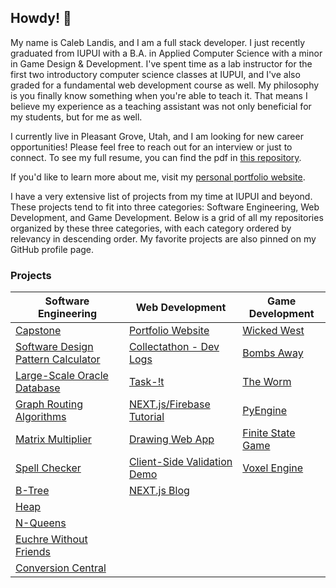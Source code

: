 ## Howdy! 👋
My name is Caleb Landis, and I am a full stack developer. I just recently graduated from IUPUI with a B.A. in Applied Computer Science with a minor in Game Design & Development. I've spent time as a lab instructor for the first two introductory computer science classes at IUPUI, and I've also graded for a fundamental web development course as well. My philosophy is you finally know something when you're able to teach it. That means I believe my experience as a teaching assistant was not only beneficial for my students, but for me as well.

I currently live in Pleasant Grove, Utah, and I am looking for new career opportunities! Please feel free to reach out for an interview or just to connect. To see my full resume, you can find the pdf in [this repository](./CalebLandisResume.pdf).

If you'd like to learn more about me, visit my [personal portfolio website](https://portfolio-caleb765landis.vercel.app/).

I have a very extensive list of projects from my time at IUPUI and beyond. These projects tend to fit into three categories: Software Engineering, Web Development, and Game Development. Below is a grid of all my repositories organized by these three categories, with each category ordered by relevancy in descending order. My favorite projects are also pinned on my GitHub profile page.

### Projects
| Software Engineering | Web Development | Game Development |
|---|---|---|
| [Capstone](https://github.com/caleb765landis/Capstone) | [Portfolio Website](https://github.com/caleb765landis/Portfolio) | [Wicked West](https://github.com/caleb765landis/Wicked-West) |
| [Software Design Pattern Calculator](https://github.com/caleb765landis/Software-Design-Pattern-Calculator) | [Collectathon - Dev Logs](https://github.com/caleb765landis/Collectathon-Dev-Logs) | [Bombs Away](https://github.com/caleb765landis/Bombs-Away) |
| [Large-Scale Oracle Database](https://github.com/caleb765landis/Large-Scale-Database) | [Task-!t](https://github.com/caleb765landis/Task-It) | [The Worm](https://github.com/caleb765landis/The-Worm) |
| [Graph Routing Algorithms](https://github.com/caleb765landis/Graph-Routing-Algorithms) | [NEXT.js/Firebase Tutorial](https://github.com/caleb765landis/next-firebase-tutorial) | [PyEngine](https://github.com/caleb765landis/PyEngine) |
| [Matrix Multiplier](https://github.com/caleb765landis/Matrix-Multiplier) | [Drawing Web App](https://github.com/caleb765landis/Drawing-Web-App) | [Finite State Game](https://github.com/caleb765landis/Finite-State-Game) |
| [Spell Checker](https://github.com/caleb765landis/Spell-Checker) | [Client-Side Validation Demo](https://github.com/caleb765landis/Client-Side-Validation-Demo) | [Voxel Engine](https://github.com/caleb765landis/Voxel-Engine) |
| [B-Tree](https://github.com/caleb765landis/B-Tree) | [NEXT.js Blog](https://github.com/caleb765landis/nextjs-blog) |  |
| [Heap](https://github.com/caleb765landis/Heap) |  |  |
| [N-Queens](https://github.com/caleb765landis/N-Queens) |  |  |
| [Euchre Without Friends](https://github.com/caleb765landis/Euchre-Without-Friends) |  |  |
| [Conversion Central](https://github.com/caleb765landis/Conversion-Central) |  |  |


<!--
**caleb765landis/caleb765landis** is a ✨ _special_ ✨ repository because its `README.md` (this file) appears on your GitHub profile.

Here are some ideas to get you started:

- 🔭 I’m currently working on ...
- 🌱 I’m currently learning ...
- 👯 I’m looking to collaborate on ...
- 🤔 I’m looking for help with ...
- 💬 Ask me about ...
- 📫 How to reach me: ...
- 😄 Pronouns: ...
- ⚡ Fun fact: ...
-->

